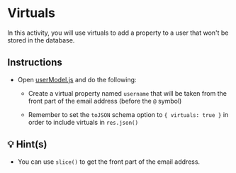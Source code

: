 # Virtuals

In this activity, you will use virtuals to add a property to a user that won't be stored in the database. 

## Instructions

* Open [userModel.js](Unsolved/userModel.js) and do the following:

  * Create a virtual property named `username` that will be taken from the front part of the email address (before the `@` symbol)

  * Remember to set the `toJSON` schema option to `{ virtuals: true }` in order to include virtuals in `res.json()`

## 💡 Hint(s)

* You can use `slice()` to get the front part of the email address.